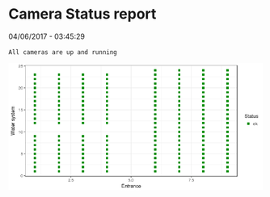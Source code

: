 Camera Status report
================
04/06/2017 - 03:45:29

    All cameras are up and running

![](camreport_files/figure-markdown_github/unnamed-chunk-2-1.png)
